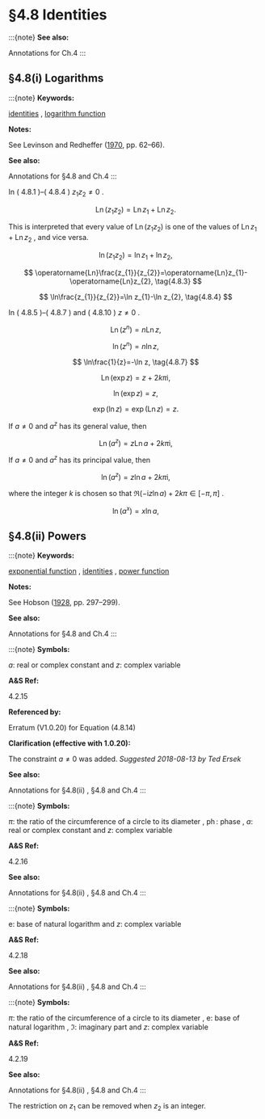 # §4.8 Identities

:::{note}
**See also:**

Annotations for Ch.4
:::


## §4.8(i) Logarithms

:::{note}
**Keywords:**

[identities](http://dlmf.nist.gov/search/search?q=identities) , [logarithm function](http://dlmf.nist.gov/search/search?q=logarithm%20function)

**Notes:**

See Levinson and Redheffer ([1970](./bib/L.html#bib1426 "Complex Variables"), pp. 62–66).

**See also:**

Annotations for §4.8 and Ch.4
:::

In ( 4.8.1 )–( 4.8.4 ) $z_{1}z_{2}\neq 0$ .


<a id="E1"></a>
$$
\operatorname{Ln}\left(z_{1}z_{2}\right)=\operatorname{Ln}z_{1}+\operatorname{Ln}z_{2}. \tag{4.8.1}
$$

This is interpreted that every value of $\operatorname{Ln}\left(z_{1}z_{2}\right)$ is one of the values of $\operatorname{Ln}z_{1}+\operatorname{Ln}z_{2}$ , and vice versa.


<a id="E2"></a>
$$
\ln\left(z_{1}z_{2}\right)=\ln z_{1}+\ln z_{2}, \tag{4.8.2}
$$


<a id="E3"></a>
$$
\operatorname{Ln}\frac{z_{1}}{z_{2}}=\operatorname{Ln}z_{1}-\operatorname{Ln}z_{2}, \tag{4.8.3}
$$


<a id="E4"></a>
$$
\ln\frac{z_{1}}{z_{2}}=\ln z_{1}-\ln z_{2}, \tag{4.8.4}
$$

In ( 4.8.5 )–( 4.8.7 ) and ( 4.8.10 ) $z\neq 0$ .


<a id="E5"></a>
$$
\operatorname{Ln}\left(z^{n}\right)=n\operatorname{Ln}z, \tag{4.8.5}
$$


<a id="E6"></a>
$$
\ln\left(z^{n}\right)=n\ln z, \tag{4.8.6}
$$


<a id="E7"></a>
$$
\ln\frac{1}{z}=-\ln z, \tag{4.8.7}
$$


<a id="E8"></a>
$$
\operatorname{Ln}\left(\exp z\right)=z+2k\pi\mathrm{i}, \tag{4.8.8}
$$


<a id="E9"></a>
$$
\ln\left(\exp z\right)=z, \tag{4.8.9}
$$


<a id="E10"></a>
$$
\exp\left(\ln z\right)=\exp\left(\operatorname{Ln}z\right)=z. \tag{4.8.10}
$$

If $a\neq 0$ and $a^{z}$ has its general value, then


<a id="E11"></a>
$$
\operatorname{Ln}\left(a^{z}\right)=z\operatorname{Ln}a+2k\pi\mathrm{i}, \tag{4.8.11}
$$

If $a\neq 0$ and $a^{z}$ has its principal value, then


<a id="E12"></a>
$$
\ln\left(a^{z}\right)=z\ln a+2k\pi\mathrm{i}, \tag{4.8.12}
$$

where the integer $k$ is chosen so that $\Re\left(-\mathrm{i}z\ln a\right)+2k\pi\in[-\pi,\pi]$ .


<a id="E13"></a>
$$
\ln\left(a^{x}\right)=x\ln a, \tag{4.8.13}
$$


## §4.8(ii) Powers

:::{note}
**Keywords:**

[exponential function](http://dlmf.nist.gov/search/search?q=exponential%20function) , [identities](http://dlmf.nist.gov/search/search?q=identities) , [power function](http://dlmf.nist.gov/search/search?q=power%20function)

**Notes:**

See Hobson ([1928](./bib/H.html#bib1091 "A Treatise on Plane and Advanced Trigonometry"), pp. 297–299).

**See also:**

Annotations for §4.8 and Ch.4
:::

:::{note}
**Symbols:**

$a$: real or complex constant and $z$: complex variable

**A&S Ref:**

4.2.15

**Referenced by:**

Erratum (V1.0.20) for Equation (4.8.14)

**Clarification (effective with 1.0.20):**

The constraint $a\neq 0$ was added. *Suggested 2018-08-13 by Ted Ersek*

**See also:**

Annotations for §4.8(ii) , §4.8 and Ch.4
:::

:::{note}
**Symbols:**

$\pi$: the ratio of the circumference of a circle to its diameter , $\operatorname{ph}$: phase , $a$: real or complex constant and $z$: complex variable

**A&S Ref:**

4.2.16

**See also:**

Annotations for §4.8(ii) , §4.8 and Ch.4
:::

:::{note}
**Symbols:**

$\mathrm{e}$: base of natural logarithm and $z$: complex variable

**A&S Ref:**

4.2.18

**See also:**

Annotations for §4.8(ii) , §4.8 and Ch.4
:::

:::{note}
**Symbols:**

$\pi$: the ratio of the circumference of a circle to its diameter , $\mathrm{e}$: base of natural logarithm , $\Im$: imaginary part and $z$: complex variable

**A&S Ref:**

4.2.19

**See also:**

Annotations for §4.8(ii) , §4.8 and Ch.4
:::

The restriction on $z_{1}$ can be removed when $z_{2}$ is an integer.
